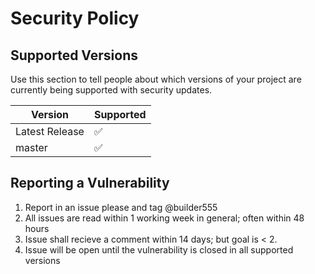 # Security Policy

## Supported Versions

Use this section to tell people about which versions of your project are
currently being supported with security updates.

| Version | Supported          |
| ------- | ------------------ |
| Latest Release   | :white_check_mark: |
| master           | :white_check_mark: |

## Reporting a Vulnerability

1. Report in an issue please and tag @builder555
2. All issues are read within 1 working week in general; often within 48 hours
3. Issue shall recieve a comment within 14 days; but goal is < 2.
4. Issue will be open until the vulnerability is closed in all supported versions
